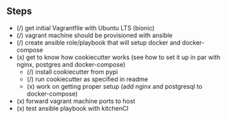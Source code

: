 ## Steps

* (/) get initial Vagrantfile with Ubuntu LTS (bionic)
* (/) vagrant machine should be provisioned with ansible
* (/) create ansible role/playbook that will setup docker and docker-compose
* (x) get to know how cookiecutter works
    (see how to set it up in par with nginx, postgres and docker-compose)
    * (/) install cookiecutter from pypi
    * (/) run cookiecutter as specified in readme
    * (x) work on getting proper setup (add nginx and postgresql to docker-compose)
* (x) forward vagrant machine ports to host
* (x) test ansible playbook with kitchenCI
